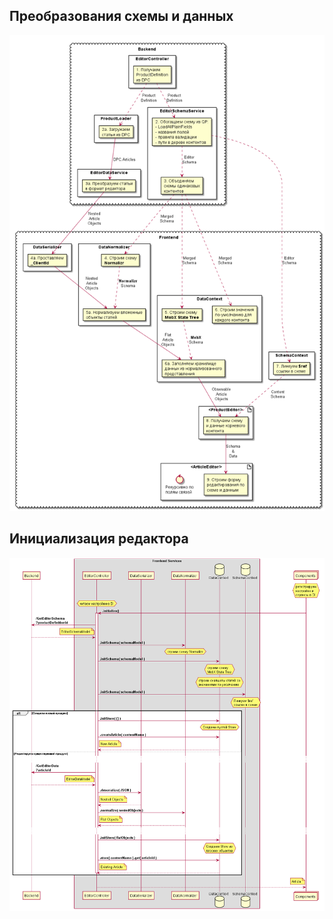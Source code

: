 ## Преобразования схемы и данных

![](./DataTransformations.png)

## Инициализация редактора

![](./EditorInitialization.png)
